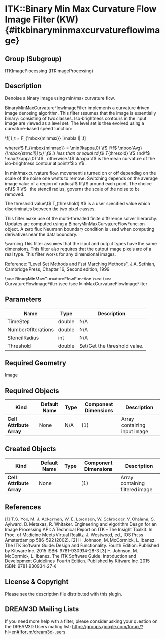 ITK::Binary Min Max Curvature Flow Image Filter (KW) {#itkbinaryminmaxcurvatureflowimage}
=================================

## Group (Subgroup) ##

ITKImageProcessing (ITKImageProcessing)

## Description ##

Denoise a binary image using min/max curvature flow.

BinaryMinMaxCurvatureFlowImageFilter implements a curvature driven image denosing algorithm. This filter assumes that the image is essentially binary: consisting of two classes. Iso-brightness contours in the input image are viewed as a level set. The level set is then evolved using a curvature-based speed function:

 \f[ I_t = F_{\mbox{minmax}} |\nabla I| \f]  

where\f$ F_{\mbox{minmax}} = \min(\kappa,0) \f$ if\f$ \mbox{Avg}_{\mbox{stencil}}(x) \f$ is less than or equal to\f$ T_{thresold} \f$ and\f$ \max(\kappa,0) \f$ , otherwise.\f$ \kappa \f$ is the mean curvature of the iso-brightness contour at point\f$ x \f$ .

In min/max curvature flow, movement is turned on or off depending on the scale of the noise one wants to remove. Switching depends on the average image value of a region of radius\f$ R \f$ around each point. The choice of\f$ R \f$ , the stencil radius, governs the scale of the noise to be removed.

The threshold value\f$ T_{threshold} \f$ is a user specified value which discriminates between the two pixel classes.

This filter make use of the multi-threaded finite difference solver hierarchy. Updates are computed using a BinaryMinMaxCurvatureFlowFunction object. A zero flux Neumann boundary condition is used when computing derivatives near the data boundary.

\warning This filter assumes that the input and output types have the same dimensions. This filter also requires that the output image pixels are of a real type. This filter works for any dimensional images.

Reference: "Level Set Methods and Fast Marching Methods", J.A. Sethian, Cambridge Press, Chapter 16, Second edition, 1999.

\see BinaryMinMaxCurvatureFlowFunction 
\see 
\see CurvatureFlowImageFilter 
\see 
\see MinMaxCurvatureFlowImageFilter

## Parameters ##

| Name | Type | Description |
|------|------|-------------|
| TimeStep | double| N/A |
| NumberOfIterations | double| N/A |
| StencilRadius | int| N/A |
| Threshold | double| Set/Get the threshold value. |


## Required Geometry ##

Image

## Required Objects ##

| Kind | Default Name | Type | Component Dimensions | Description |
|------|--------------|------|----------------------|-------------|
| **Cell Attribute Array** | None | N/A | (1)  | Array containing input image

## Created Objects ##

| Kind | Default Name | Type | Component Dimensions | Description |
|------|--------------|------|----------------------|-------------|
| **Cell Attribute Array** | None |  | (1)  | Array containing filtered image

## References ##

[1] T.S. Yoo, M. J. Ackerman, W. E. Lorensen, W. Schroeder, V. Chalana, S. Aylward, D. Metaxas, R. Whitaker. Engineering and Algorithm Design for an Image Processing API: A Technical Report on ITK - The Insight Toolkit. In Proc. of Medicine Meets Virtual Reality, J. Westwood, ed., IOS Press Amsterdam pp 586-592 (2002). 
[2] H. Johnson, M. McCormick, L. Ibanez. The ITK Software Guide: Design and Functionality. Fourth Edition. Published by Kitware Inc. 2015 ISBN: 9781-930934-28-3
[3] H. Johnson, M. McCormick, L. Ibanez. The ITK Software Guide: Introduction and Development Guidelines. Fourth Edition. Published by Kitware Inc. 2015 ISBN: 9781-930934-27-6

## License & Copyright ##

Please see the description file distributed with this plugin.

## DREAM3D Mailing Lists ##

If you need more help with a filter, please consider asking your question on the DREAM3D Users mailing list:
https://groups.google.com/forum/?hl=en#!forum/dream3d-users
